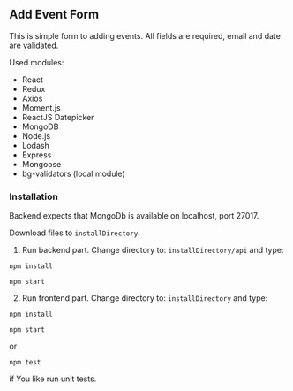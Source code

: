 ## Add Event Form

This is simple form to adding events.
All fields are required, email and date are validated.

Used modules:
* React
* Redux
* Axios
* Moment.js
* ReactJS Datepicker
* MongoDB
* Node.js
* Lodash
* Express
* Mongoose
* bg-validators (local module)

### Installation
Backend expects that MongoDb is available on localhost, port 27017.

Download files to `installDirectory`. 

1. Run backend part. Change directory to: `installDirectory/api` and type:
```console
npm install
```
```console
npm start
```

2. Run frontend part. Change directory to: `installDirectory` and type:
```console
npm install
```
```console
npm start
```
or 
```console
npm test
```
if You like run unit tests.
